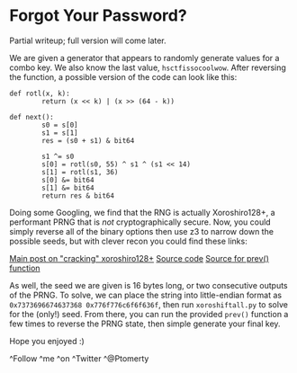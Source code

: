 # Forgot Your Password? 

Partial writeup; full version will come later.

We are given a generator that appears to randomly generate values for a combo key. We also know the last value, `hsctfissocoolwow`. After reversing the function, a possible version of the code can look like this:

```
def rotl(x, k):
        return (x << k) | (x >> (64 - k))

def next():
        s0 = s[0]
        s1 = s[1]
        res = (s0 + s1) & bit64

        s1 ^= s0
        s[0] = rotl(s0, 55) ^ s1 ^ (s1 << 14)
        s[1] = rotl(s1, 36)
        s[0] &= bit64
        s[1] &= bit64
        return res & bit64

```

Doing some Googling, we find that the RNG is actually Xoroshiro128+, a performant PRNG that is *not* cryptographically secure. Now, you could simply reverse all of the binary options then use z3 to narrow down the possible seeds, but with clever recon you could find these links:

[Main post on "cracking" xoroshiro128+](https://lemire.me/blog/2017/08/22/cracking-random-number-generators-xoroshiro128/)
[Source code](https://github.com/lemire/crackingxoroshiro128plus)
[Source for prev() function](https://www.reddit.com/r/programming/comments/6va3a8/cracking_random_number_generators_xoroshiro128/dlywdrs/)

As well, the seed we are given is 16 bytes long, or two consecutive outputs of the PRNG. To solve, we can place the string into little-endian format as `0x7373696674637368 0x776f776c6f6f636f`, then run `xoroshiftall.py` to solve for the (only!) seed. From there, you can run the provided `prev()` function a few times to reverse the PRNG state, then simple generate your final key.

Hope you enjoyed :)

^Follow ^me ^on ^Twitter ^@Ptomerty